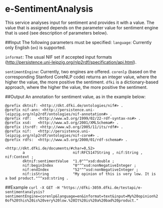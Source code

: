 # e-SentimentAnalysis
This service analyses input for sentiment and provides it with a value. The value that is assigned depends on the parameter value for sentiment engine that is used (see description of parameters below).

##Input
The following parameters must be specified:
`language`: Currently only English (`en`) is supported.

`informat`: The usual NIF set if accepted input formats (http://persistence.uni-leipzig.org/nlp2rdf/specification/api.html).

`sentimentEngine`: Currently, two engines are offered. `corenlp` (based on the corresponding Stanford CoreNLP code) returns an integer value, where the higher the value, the more positive the sentiment. `dfki` is a dictionary-based approach, where the higher the value, the more positive the sentiment.

##Output
An annotation for sentiment value, as in the example below:
```
@prefix dktnif: <http://dkt.dfki.de/ontologies/nif#> .
@prefix nif-ann: <http://persistence.uni-leipzig.org/nlp2rdf/ontologies/nif-annotation#> .
@prefix rdf:   <http://www.w3.org/1999/02/22-rdf-syntax-ns#> .
@prefix xsd:   <http://www.w3.org/2001/XMLSchema#> .
@prefix itsrdf: <http://www.w3.org/2005/11/its/rdf#> .
@prefix nif:   <http://persistence.uni-leipzig.org/nlp2rdf/ontologies/nif-core#> .
@prefix rdfs:  <http://www.w3.org/2000/01/rdf-schema#> .

<http://dkt.dfki.de/documents/#char=0,52>
        a                      nif:RFC5147String , nif:String , nif:Context ;
        dktnif:sentimentValue  "1.0"^^xsd:double ;
        nif:beginIndex         "0"^^xsd:nonNegativeInteger ;
        nif:endIndex           "52"^^xsd:nonNegativeInteger ;
        nif:isString           "My opinion of this is very low. It is a bad product."^^xsd:string .
```

##Example
`curl -X GET -H "https://dfki-3059.dfki.de/testapi/e-sentimentanalysis?sentimentEngine=corenlp&language=en&informat=text&input=My%20opinion%20of%20this%20is%20very%20low.%20It%20is%20a%20bad%20product."`
